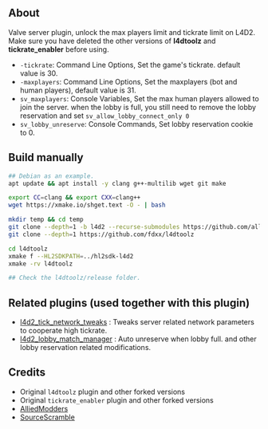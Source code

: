 ## About
Valve server plugin, unlock the max players limit and tickrate limit on L4D2. Make sure you have deleted the other versions of **l4dtoolz** and **tickrate_enabler** before using.

- `-tickrate`: Command Line Options, Set the game's tickrate. default value is 30.
- `-maxplayers`: Command Line Options, Set the maxplayers (bot and human players), default value is 31.
- `sv_maxplayers`: Console Variables, Set the max human players allowed to join the server. when the lobby is full, you still need to remove the lobby reservation and set `sv_allow_lobby_connect_only 0`
- `sv_lobby_unreserve`: Console Commands, Set lobby reservation cookie to 0.

## Build manually

```bash
## Debian as an example.
apt update && apt install -y clang g++-multilib wget git make

export CC=clang && export CXX=clang++
wget https://xmake.io/shget.text -O - | bash

mkdir temp && cd temp
git clone --depth=1 -b l4d2 --recurse-submodules https://github.com/alliedmodders/hl2sdk hl2sdk-l4d2
git clone --depth=1 https://github.com/fdxx/l4dtoolz

cd l4dtoolz
xmake f --HL2SDKPATH=../hl2sdk-l4d2
xmake -rv l4dtoolz

## Check the l4dtoolz/release folder.
```

## Related plugins (used together with this plugin)
- [l4d2_tick_network_tweaks](https://github.com/fdxx/l4d2_plugins) : Tweaks server related network parameters to cooperate high tickrate.
- [l4d2_lobby_match_manager](https://github.com/fdxx/l4d2_plugins) : Auto unreserve when lobby full. and other lobby reservation related modifications.

## Credits
- Original `l4dtoolz` plugin and other forked versions
- Original `tickrate_enabler` plugin and other forked versions
- [AlliedModders](https://github.com/alliedmodders)
- [SourceScramble](https://github.com/nosoop/SMExt-SourceScramble)
